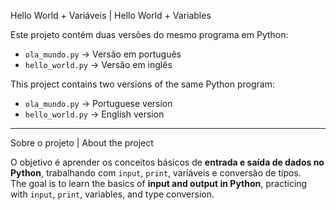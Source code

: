 Hello World + Variáveis | Hello World + Variables

Este projeto contém duas versões do mesmo programa em Python:
- `ola_mundo.py` → Versão em português
- `hello_world.py` → Versão em inglês

This project contains two versions of the same Python program:
- `ola_mundo.py` → Portuguese version
- `hello_world.py` → English version

---

Sobre o projeto | About the project

O objetivo é aprender os conceitos básicos de **entrada e saída de dados no Python**, trabalhando com `input`, `print`, variáveis e conversão de tipos.  
The goal is to learn the basics of **input and output in Python**, practicing with `input`, `print`, variables, and type conversion.
